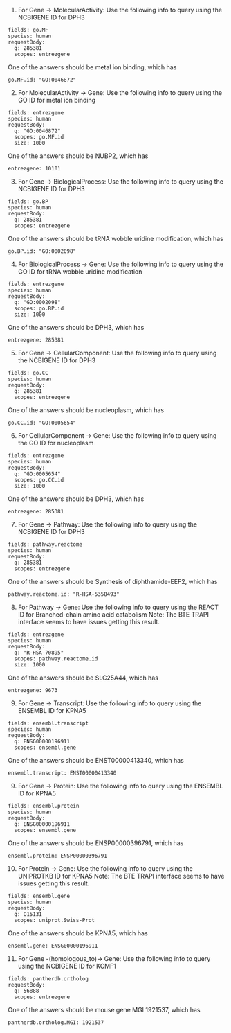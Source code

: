 1. For Gene -> MolecularActivity: Use the following info to query using the NCBIGENE ID for DPH3 
```
fields: go.MF
species: human
requestBody:
  q: 285381    
  scopes: entrezgene
```
One of the answers should be metal ion binding, which has
```
go.MF.id: "GO:0046872"
```


2. For MolecularActivity -> Gene: Use the following info to query using the GO ID for metal ion binding 
```
fields: entrezgene
species: human
requestBody:
  q: "GO:0046872"    
  scopes: go.MF.id
  size: 1000
```
One of the answers should be NUBP2, which has
```
entrezgene: 10101
```


3. For Gene -> BiologicalProcess: Use the following info to query using the NCBIGENE ID for DPH3 
```
fields: go.BP
species: human
requestBody:
  q: 285381    
  scopes: entrezgene
```
One of the answers should be tRNA wobble uridine modification, which has
```
go.BP.id: "GO:0002098"
```


4. For BiologicalProcess -> Gene: Use the following info to query using the GO ID for tRNA wobble uridine modification
```
fields: entrezgene
species: human
requestBody:
  q: "GO:0002098"    
  scopes: go.BP.id
  size: 1000
```
One of the answers should be DPH3, which has
```
entrezgene: 285381
```


5. For Gene -> CellularComponent: Use the following info to query using the NCBIGENE ID for DPH3 
```
fields: go.CC
species: human
requestBody:
  q: 285381    
  scopes: entrezgene
```
One of the answers should be nucleoplasm, which has
```
go.CC.id: "GO:0005654"
```


6. For CellularComponent -> Gene: Use the following info to query using the GO ID for nucleoplasm
```
fields: entrezgene
species: human
requestBody:
  q: "GO:0005654"    
  scopes: go.CC.id
  size: 1000
```
One of the answers should be DPH3, which has
```
entrezgene: 285381
```


7. For Gene -> Pathway: Use the following info to query using the NCBIGENE ID for DPH3 
```
fields: pathway.reactome
species: human
requestBody:
  q: 285381    
  scopes: entrezgene
```
One of the answers should be Synthesis of diphthamide-EEF2, which has
```
pathway.reactome.id: "R-HSA-5358493"
```


8. For Pathway -> Gene: Use the following info to query using the REACT ID for Branched-chain amino acid catabolism
Note: The BTE TRAPI interface seems to have issues getting this result. 
```
fields: entrezgene
species: human
requestBody:
  q: "R-HSA-70895"    
  scopes: pathway.reactome.id
  size: 1000
```
One of the answers should be SLC25A44, which has
```
entrezgene: 9673
```


9. For Gene -> Transcript: Use the following info to query using the ENSEMBL ID for KPNA5 
```
fields: ensembl.transcript
species: human
requestBody:
  q: ENSG00000196911    
  scopes: ensembl.gene
```
One of the answers should be ENST00000413340, which has
```
ensembl.transcript: ENST00000413340
```


9. For Gene -> Protein: Use the following info to query using the ENSEMBL ID for KPNA5 
```
fields: ensembl.protein
species: human
requestBody:
  q: ENSG00000196911    
  scopes: ensembl.gene
```
One of the answers should be ENSP00000396791, which has
```
ensembl.protein: ENSP00000396791
```


10. For Protein -> Gene: Use the following info to query using the UNIPROTKB ID for KPNA5
Note: The BTE TRAPI interface seems to have issues getting this result. 
```
fields: ensembl.gene
species: human
requestBody:
  q: O15131   
  scopes: uniprot.Swiss-Prot
```
One of the answers should be KPNA5, which has
```
ensembl.gene: ENSG00000196911
```


11. For Gene -(homologous_to)-> Gene: Use the following info to query using the NCBIGENE ID for KCMF1 
```
fields: pantherdb.ortholog
requestBody:
  q: 56888    
  scopes: entrezgene
```
One of the answers should be mouse gene MGI 1921537, which has
```
pantherdb.ortholog.MGI: 1921537
```